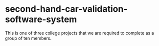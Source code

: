 # second-hand-car-validation-software-system
This is one of three college projects that we are required to complete as a group of ten members.
